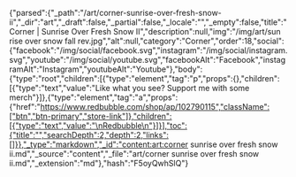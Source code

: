 {"parsed":{"_path":"/art/corner-sunrise-over-fresh-snow-ii","_dir":"art","_draft":false,"_partial":false,"_locale":"","_empty":false,"title":"Corner | Sunrise Over Fresh Snow II","description":null,"img":"/img/art/sun rise over snow fall rev.jpg","alt":null,"category":"Corner","order":18,"social":{"facebook":"/img/social/facebook.svg","instagram":"/img/social/instagram.svg","youtube":"/img/social/youtube.svg","facebookAlt":"Facebook","instagramAlt":"Instagram","youtubeAlt":"Youtube"},"body":{"type":"root","children":[{"type":"element","tag":"p","props":{},"children":[{"type":"text","value":"Like what you see? Support me with some merch"}]},{"type":"element","tag":"a","props":{"href":"https://www.redbubble.com/shop/ap/102790115","className":["btn","btn-primary","store-link"]},"children":[{"type":"text","value":"\nRedbubble\n"}]}],"toc":{"title":"","searchDepth":2,"depth":2,"links":[]}},"_type":"markdown","_id":"content:art:corner sunrise over fresh snow ii.md","_source":"content","_file":"art/corner sunrise over fresh snow ii.md","_extension":"md"},"hash":"F5oyQwhSlQ"}
